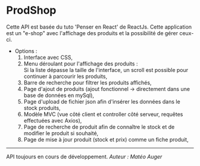 # ProdShop

Cette API est basée du tuto 'Penser en React' de ReactJs. Cette application est un "e-shop" avec l'affichage des produits et la possibilité de gérer ceux-ci.

* Options : 
    1. Interface avec CSS,  
    2. Menu déroulant pour l'affichage des produits :   
       Si la liste dépasse la taille de l'interface, un scroll est possible pour continuer à parcourir les produits,  
    3. Barre de recherche pour filtrer les produits affichés,  
    4. Page d'ajout de produits (ajout fonctionnel -> directement dans une base de données en mySql),  
    5. Page d'upload de fichier json afin d'insérer les données dans le stock produits,  
    6. Modèle MVC (vue côté client et controller côté serveur, requêtes effectuées avec Axios),  
    7. Page de recherche de produit afin de connaître le stock et de modifier le produit si souhaité,  
    8. Page de mise à jour produit (stock et prix) comme un fiche produit,  
    
----
API toujours en cours de développement.
*_Auteur : Matéo Auger_*
